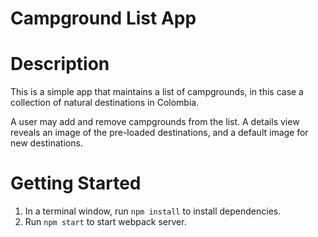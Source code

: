 # Campground List App

# Description
This is a simple app that maintains a list of campgrounds, in this case a collection of natural destinations in Colombia. 

A user may add and remove campgrounds from the list. A details view reveals an image of the pre-loaded destinations, and a default image for new destinations. 

# Getting Started
1. In a terminal window, run `npm install` to install dependencies.
2. Run `npm start` to start webpack server.
